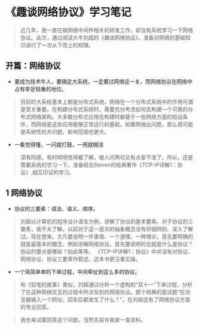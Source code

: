 # 《趣谈网络协议》学习笔记

> 近几年，我一直在做网络中间件相关的研发工作，却没有系统学习一下网络协议。此次，通过阅读大牛刘超的《趣谈网络协议》，准备对网络的基础知识进行了一次从下而上的梳理。

## 开篇：网络协议

* 要成为技术牛人，要搞定大系统，一定要过网络这一关，而网络协议在网络中占有举足轻重的地位。

> 目前的大系统基本上都是分布式系统，网络在一个分布式系统中的作用可谓是至关重要。在构建分布式系统时，需要充分考虑如何去构建一个可靠的分布式网络架构。大多数分布式应用在构建时都基于一些网络方面的假设条件，而网络是这些应用能够正常运行的基础，如果网络出问题，那么很可能是系统性的大问题，影响范围也更大。

* 一看觉得懂，一问就打鼓，一用就糊涂

> 深有同感，有时明明觉得都了解，被人问两句又有点拿不准了。所以，还是需要系统的学习一下。准备结合Steven的经典著作《TCP-IP详解1：协议》,相互印证的学习。

## 1 网络协议

* 协议的三要素：语法、语义、顺序。

> 刘超以计算机的程序设计语言为例，讲解了协议的基本要素。对于协议的三要素，我不太了解。以前对于这一层次的抽象概念没有仔细辨别、深入了解过。现在想来，大凡要说明一件事情、一个道理、一种理论，首先要明确的就是最基本的概念。例如讲解网络协议，首先要说明的也就是什么是协议？协议的要点是哪些？如此等等。
>《TCP-IP详解1：协议》中并没有对协议、网络协议、协议三要素作叙述，这本书更注重实操。

* 一个简简单单的下单过程，中间牵扯到这么多的协议。

> 和《铅笔的故事》类似，刘超通过分析一个虚构的“双十一”下单过程，分析了在这种网络交互的过程中所涉及到的网络协议。那个经典的面试题“在浏览器输入一个网址，回车后都发生了什么？”，在刘超这有了网络协议方面的专业回答。

> 我也来试着回答这个问题，当然先容许我查一查资料。

> 



